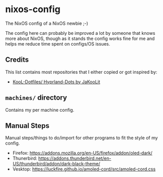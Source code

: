 # nixos-config

The NixOS config of a NixOS newbie ;-)

The config here can probably be improved a lot by someone that knows more about NixOS, though as it stands the config works fine for me and helps me reduce time spent on configs/OS issues.

## Credits

This list contains most repositories that I either copied or got inspired by:

* [KooL-Dotfiles/ Hyprland-Dots by JaKooLit](https://github.com/JaKooLit/Hyprland-Dots)

## `machines/` directory

Contains my per machine config.

## Manual Steps

Manual steps/things to do/import for other programs to fit the style of my config.

* Firefox: https://addons.mozilla.org/en-US/firefox/addon/oled-dark/
* Thunerbird: https://addons.thunderbird.net/en-US/thunderbird/addon/dark-black-theme/
* Vesktop: https://luckfire.github.io/amoled-cord/src/amoled-cord.css
